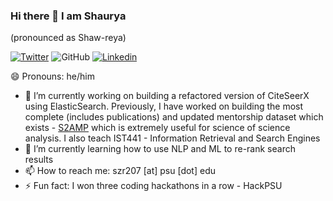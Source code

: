 ### Hi there 👋 I am Shaurya 
(pronounced as Shaw-reya)

[![Twitter](https://img.shields.io/twitter/follow/shauryr?style=social)](https://twitter.com/intent/follow?screen_name=shauryr)
![GitHub](https://img.shields.io/github/followers/shauryr?label=Follow&style=social)
[![Linkedin](https://img.shields.io/badge/-shaurya-blue?style=flat-square&logo=Linkedin&logoColor=white&link=https://www.linkedin.com/in/shaurya-rohatgi/)](https://www.linkedin.com/in/shaurya-rohatgi/)


<!--
**shauryr/shauryr** is a ✨ _special_ ✨ repository because its `README.md` (this file) appears on your GitHub profile.

Here are some ideas to get you started:

- 🔭 I’m currently working on ...
- 🌱 I’m currently learning ...
- 👯 I’m looking to collaborate on ...
- 🤔 I’m looking for help with ...
- 💬 Ask me about ...
- 📫 How to reach me: ...
- 😄 Pronouns: ...
- ⚡ Fun fact: ...
-->
😄 Pronouns: he/him
- 🔭 I’m currently working on building a refactored version of CiteSeerX using ElasticSearch. Previously, I have worked on building the most complete (includes publications) and updated mentorship dataset which exists - [S2AMP](https://github.com/allenai/s2amp-data) which is extremely useful for science of science analysis. I also teach IST441 - Information Retrieval and Search Engines
- 🌱 I’m currently learning how to use NLP and ML to re-rank search results
- 📫 How to reach me: szr207 [at] psu [dot] edu
- ⚡ Fun fact: I won three coding hackathons in a row - HackPSU
